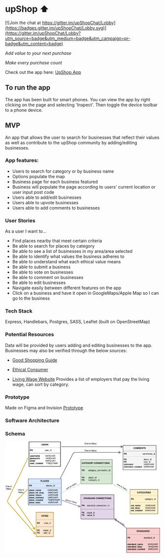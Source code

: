 
# upShop ⬆️ 
[![Join the chat at https://gitter.im/upShopChat/Lobby](https://badges.gitter.im/upShopChat/Lobby.svg)](https://gitter.im/upShopChat/Lobby?utm_source=badge&utm_medium=badge&utm_campaign=pr-badge&utm_content=badge)

_Add value to your next purchase_

_Make every purchase count_

Check out the app here: [UpShop App](https://upshop.herokuapp.com/)

## To run the app
The app has been built for smart phones.
You can view the app by right clicking on the page and selecting 'Inspect'.
Then toggle the device toolbar to a phone device.

## MVP
An app that allows the user to search for businesses that reflect their values as well as contribute to the upShop community by adding/editing businesses.

### App features:
- Users to search for category or by business name
- Options populate the map
- Business page for each business featured
- Business will populate the page according to users' current location or user input post code
- Users able to add/edit businesses
- Users able to upvote businesses
- Users able to add comments to businesses


### User Stories
As a user I want to...
- Find places nearby that meet certain criteria
- Be able to search for places by category
- Be able to see a list of businesses in my area/area selected
- Be able to identify what values the business adheres to
- Be able to understand what each ethical value means
- Be able to submit a business
- Be able to vote on businesses
- Be able to comment on businesses
- Be able to edit businesses
- Navigate easily between different features on the app
- Click on a business and have it open in GoogleMaps/Apple Map so I can go to the business

### Tech Stack
Express, Handlebars, Postgres, SASS, Leaflet (built on OpenStreetMap)

### Potential Resources
Data will be provided by users adding and editing businesses to the app.
Businesses may also be verified through the below sources:
- [Good Shopping Guide](http://www.thegoodshoppingguide.com/ethical-energy/)

- [Ethical Consumer](http://www.ethicalconsumer.org/)

- [Living Wage Website](https://www.livingwage.org.uk/accredited-living-wage-employers)
Provides a list of employers that pay the living wage, can sort by category.


### Prototype
Made on Figma and Invision
[Prototype](https://invis.io/P5F7LDVRU)

### Software Architecture
### Schema
![](public/assets/schema.png)

